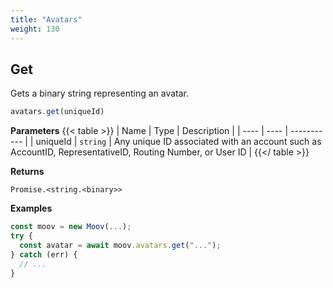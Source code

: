 ```yaml
---
title: "Avatars"
weight: 130
---
```



## Get


Gets a binary string representing an avatar.

```javascript
avatars.get(uniqueId)
```

**Parameters**
{{< table >}}
| Name | Type | Description |
| ---- | ---- | ----------- |
| uniqueId |  `string` | Any unique ID associated with an account such as AccountID, RepresentativeID, Routing Number, or User ID |
{{</ table >}}



**Returns**

`Promise.<string.<binary>>`



**Examples**

```javascript
const moov = new Moov(...);
try {
  const avatar = await moov.avatars.get("...");
} catch (err) {
  // ...
}
```








